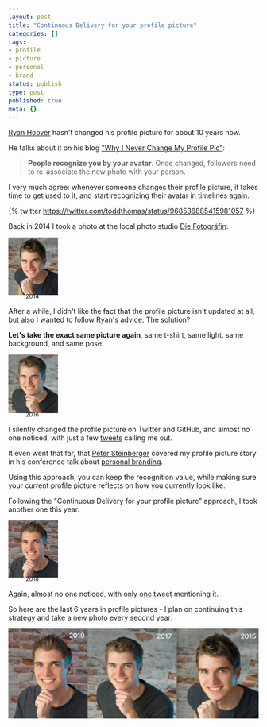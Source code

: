 ```yaml
---
layout: post
title: "Continuous Delivery for your profile picture"
categories: []
tags:
- profile
- picture
- personal
- brand
status: publish
type: post
published: true
meta: {}
---
```


[Ryan Hoover](https://twitter.com/rrhoover) hasn't changed his profile picture for about 10 years now. 

He talks about it on his blog ["Why I Never Change My Profile Pic"](https://medium.com/@rrhoover/why-i-never-change-my-profile-pic-72de0daa2785):

> **People recognize you by your avatar**. Once changed, followers need to re-associate the new photo with your person.

I very much agree: whenever someone changes their profile picture, it takes time to get used to it, and start recognizing their avatar in timelines again.

{% twitter https://twitter.com/toddthomas/status/968536885415981057 %}

Back in 2014 I took a photo at the local photo studio [Die Fotogräfin](http://www.die-fotograefin.at/):

  <img src="/assets/posts/profilePictures/FelixKrause2014.jpg" width="100" alt="Felix Krause in 2014" />
<p style="margin-top: -10px; margin-bottom: 0px"><small style="margin-left: 35px;">2014</small></p>

After a while, I didn't like the fact that the profile picture isn't updated at all, but also I wanted to follow Ryan's advice. The solution? 

**Let's take the exact same picture again**, same t-shirt, same light, same background, and same pose:

  <img src="/assets/posts/profilePictures/FelixKrause2016.jpg" width="100" alt="Felix Krause in 2016" />
<p style="margin-top: -10px; margin-bottom: 0px"><small style="margin-left: 35px;">2016</small></p>

I silently changed the profile picture on Twitter and GitHub, and almost no one noticed, with just a few [tweets](https://twitter.com/hemal/status/818872223268294656) calling me out.

It even went that far, that [Peter Steinberger](https://twitter.com/steipete) covered my profile picture story in his conference talk about [personal branding](https://twitter.com/steipete/status/998454406126424069).

Using this approach, you can keep the recognition value, while making sure your current profile picture reflects on how you currently look like.

Following the "Continuous Delivery for your profile picture" approach, I took another one this year.

  <img src="/assets/posts/profilePictures/FelixKrause2018.jpg" width="100" alt="Felix Krause in 2018" />

<p style="margin-top: -10px; margin-bottom: 0px"><small style="margin-left: 35px;">2018</small></p>

Again, almost no one noticed, with only [one tweet](https://twitter.com/lehrjulian/status/1077881037164814336) mentioning it.

So here are the last 6 years in profile pictures - I plan on continuing this strategy and take a new photo every second year:

<img src="/assets/posts/profilePictures/ProfilePictureDiff.jpg" />
